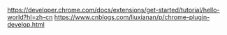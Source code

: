 https://developer.chrome.com/docs/extensions/get-started/tutorial/hello-world?hl=zh-cn
https://www.cnblogs.com/liuxianan/p/chrome-plugin-develop.html
